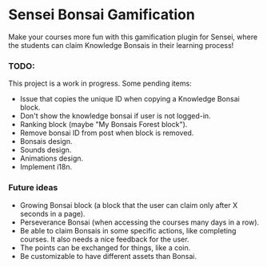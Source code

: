 # Sensei Bonsai Gamification 

Make your courses more fun with this gamification plugin for Sensei, where the students can claim Knowledge Bonsais in their learning process!

### TODO:

This project is a work in progress. Some pending items:

- Issue that copies the unique ID when copying a Knowledge Bonsai block.
- Don't show the knowledge bonsai if user is not logged-in.
- Ranking block (maybe "My Bonsais Forest block").
- Remove bonsai ID from post when block is removed.
- Bonsais design.
- Sounds design.
- Animations design.
- Implement i18n.

### Future ideas

- Growing Bonsai block (a block that the user can claim only after X seconds in a page).
- Perseverance Bonsai (when accessing the courses many days in a row).
- Be able to claim Bonsais in some specific actions, like completing courses. It also needs a nice feedback for the user.
- The points can be exchanged for things, like a coin.
- Be customizable to have different assets than Bonsai.
